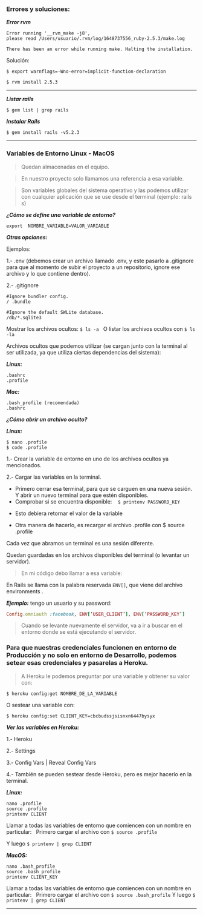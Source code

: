 ### Errores y soluciones:

***Error rvm***

```shell
Error running '__rvm_make -j8',
please read /Users/usuario/.rvm/log/1648737556_ruby-2.5.3/make.log

There has been an error while running make. Halting the installation.
```


Solución:

```shell
$ export warnflags=-Wno-error=implicit-function-declaration

$ rvm install 2.5.3
```


**********************************************************************

***Listar rails***

```shell
$ gem list | grep rails
```


***Instalar Rails***

```shell
$ gem install rails -v5.2.3
```

*******************************************************************************

### Variables de Entorno Linux - MacOS

> Quedan almacenadas en el equipo.

> En nuestro proyecto solo llamamos una referencia a esa variable.

> Son variables globales del sistema operativo y las podemos utilizar con cualquier aplicación que se use desde el terminal (ejemplo: rails s)

***¿Cómo se define una variable de entorno?***

```shell
export  NOMBRE_VARIABLE=VALOR_VARIABLE
```

***Otras opciones:***

Ejemplos:

1.- .env (debemos crear un archivo llamado .env, y este pasarlo a .gitignore para que al momento de subir el proyecto a un repositorio, ignore ese archivo y lo que contiene dentro).

2.- .gitignore

```
#Ignore bundler config.
/ .bundle

#Ignore the default SWLite database.
/db/*.sqlite3
```

Mostrar los archivos ocultos: `$ ls -a`
 
O listar los archivos ocultos con `$ ls -la`

Archivos ocultos que podemos utilizar (se cargan junto con la terminal al ser utilizada, ya que utiliza ciertas dependencias del sistema):

***Linux:***

```shell
.bashrc
.profile
```

***Mac:***

```shell
.bash_profile (recomendada)
.bashrc
```

***¿Cómo abrir un archivo oculto?***

***Linux:***

```shell
$ nano .profile
$ code .profile
```

1.- Crear la variable de entorno en uno de los archivos ocultos ya mencionados.

2.- Cargar las variables en la terminal.
 
- Primero cerrar esa terminal, para que se carguen en una nueva sesión. Y abrir un nuevo terminal para que estén disponibles.
 
- Comprobar si se encuentra disponible: 
 
`$ printenv PASSWORD_KEY`

* Esto debiera retornar el valor de la variable

* Otra manera de hacerlo, es recargar el archivo .profile con $ source .profile

Cada vez que abramos un terminal es una sesión diferente.

Quedan guardadas en los archivos disponibles del terminal (o levantar un servidor).

> En mi código debo llamar a esa variable:

En Rails se llama con la palabra reservada `ENV[]`, que viene del archivo environments .

***Ejemplo:*** tengo un usuario y su password:

```rb
Config.omniauth :facebook, ENV[‘USER_CLIENT’], ENV[‘PASSWORD_KEY’]
```

> Cuando se levante nuevamente el servidor, va a ir a buscar en el entorno donde se está ejecutando el servidor.


### Para que nuestras credenciales funcionen en entorno de Producción y no solo en entorno de Desarrollo, podemos setear esas credenciales y pasarelas a Heroku.

> A Heroku le podemos preguntar por una variable y obtener su valor con:

```shell
$ heroku config:get NOMBRE_DE_LA_VARIABLE
```

O sestear una variable con:

```shell
$ heroku config:set CLIENT_KEY=cbcbudssjsisnxn6447bysyx
```

***Ver las variables en Heroku:***

1.- Heroku

2.- Settings

3.- Config Vars | Reveal Config Vars

4.- También se pueden sestear desde Heroku, pero es mejor hacerlo en la terminal.


***Linux:***
```shell
nano .profile
source .profile
printenv CLIENT
```

Llamar a todas las variables de entorno que comiencen con un nombre en particular:
 
Primero cargar el archivo con `$ source .profile`

Y luego `$ printenv | grep CLIENT`

***MacOS:***

```shell
nano .bash_profile
source .bash_profile
printenv CLIENT_KEY
```

Llamar a todas las variables de entorno que comiencen con un nombre en particular:
 
Primero cargar el archivo con `$ source .bash_profile`
Y luego `$ printenv | grep CLIENT`



****************************************************************************************






